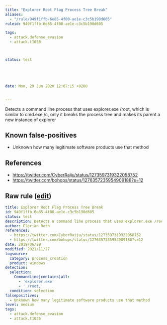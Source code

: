 ```yaml
---
title: "Explorer Root Flag Process Tree Break"
aliases:
  - "/rule/949f1ffb-6e85-4f00-ae1e-c3c5b190d605"
ruleid: 949f1ffb-6e85-4f00-ae1e-c3c5b190d605

tags:
  - attack.defense_evasion
  - attack.t1036



status: test





date: Mon, 29 Jun 2020 12:07:15 +0200


---
```


Detects a command line process that uses explorer.exe /root, which is similar to cmd.exe /c, only it breaks the process tree and makes its parent a new instance of explorer

<!--more-->


## Known false-positives

* Unknown how many legitimate software products use that method



## References

* https://twitter.com/CyberRaiju/status/1273597319322058752
* https://twitter.com/bohops/status/1276357235954909188?s=12


## Raw rule ([edit](https://github.com/SigmaHQ/sigma/edit/master/rules/windows/process_creation/proc_creation_win_susp_explorer_break_proctree.yml))
```yaml
title: Explorer Root Flag Process Tree Break
id: 949f1ffb-6e85-4f00-ae1e-c3c5b190d605
status: test
description: Detects a command line process that uses explorer.exe /root, which is similar to cmd.exe /c, only it breaks the process tree and makes its parent a new instance of explorer
author: Florian Roth
references:
  - https://twitter.com/CyberRaiju/status/1273597319322058752
  - https://twitter.com/bohops/status/1276357235954909188?s=12
date: 2019/06/29
modified: 2021/11/27
logsource:
  category: process_creation
  product: windows
detection:
  selection:
    CommandLine|contains|all:
      - 'explorer.exe'
      - ' /root,'
  condition: selection
falsepositives:
  - Unknown how many legitimate software products use that method
level: medium
tags:
  - attack.defense_evasion
  - attack.t1036

```
